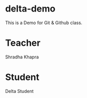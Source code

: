 # delta-demo
This is a Demo for Git & Github class.

# Teacher
Shradha Khapra

# Student
Delta Student

